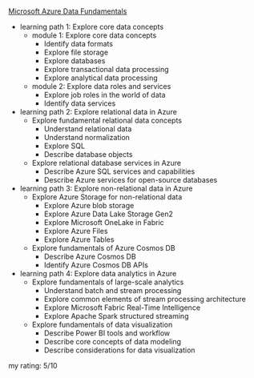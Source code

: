 #

[Microsoft Azure Data Fundamentals](https://learn.microsoft.com/en-us/training/courses/dp-900t00)

* learning path 1: Explore core data concepts
  * module 1: Explore core data concepts
    * Identify data formats
    * Explore file storage
    * Explore databases
    * Explore transactional data processing
    * Explore analytical data processing
  * module 2: Explore data roles and services
    * Explore job roles in the world of data
    * Identify data services
* learning path 2: Explore relational data in Azure
  * Explore fundamental relational data concepts
    * Understand relational data
    * Understand normalization
    * Explore SQL
    * Describe database objects
  * Explore relational database services in Azure
    * Describe Azure SQL services and capabilities
    * Describe Azure services for open-source databases
* learning path 3: Explore non-relational data in Azure
  * Explore Azure Storage for non-relational data
    * Explore Azure blob storage
    * Explore Azure Data Lake Storage Gen2
    * Explore Microsoft OneLake in Fabric
    * Explore Azure Files
    * Explore Azure Tables
  * Explore fundamentals of Azure Cosmos DB
    * Describe Azure Cosmos DB
    * Identify Azure Cosmos DB APIs
* learning path 4: Explore data analytics in Azure
  * Explore fundamentals of large-scale analytics
    * Understand batch and stream processing
    * Explore common elements of stream processing architecture
    * Explore Microsoft Fabric Real-Time Intelligence
    * Explore Apache Spark structured streaming
  * Explore fundamentals of data visualization
    * Describe Power BI tools and workflow
    * Describe core concepts of data modeling
    * Describe considerations for data visualization

my rating: 5/10
